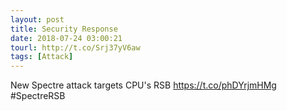 ```yaml
---
layout: post
title: Security Response
date: 2018-07-24 03:00:21
tourl: http://t.co/Srj37yV6aw
tags: [Attack]
---
```

New Spectre attack targets CPU's RSB https://t.co/phDYrjmHMg #SpectreRSB